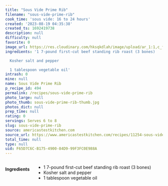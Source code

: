 ```yaml
---
title: "Sous Vide Prime Rib"
filename: "sous-vide-prime-rib"
cook_time: 'sous vide: 16 to 24 hours'
created: '2023-08-19 04:35:38'
created_ts: 1692419738
description: null
difficulty: null
favorite: 0
image_url: https://res.cloudinary.com/hksqkdlah/image/upload/ar_1:1,c_fill,dpr_2.0,f_auto,fl_lossy.progressive.strip_profile,g_faces:auto,q_auto:low,w_344/42543-sfs-perfect-prime-ribe-37
ingredients: '1 7-pound first-cut beef standing rib roast (3 bones)

  Kosher salt and pepper

  1 tablespoon vegetable oil'
intrash: 0
mine: null
name: Sous Vide Prime Rib
p_recipe_id: 494
permalink: /recipes/sous-vide-prime-rib
photo_large: null
photo_thumb: sous-vide-prime-rib-thumb.jpg
photos_dict: null
prep_time: null
rating: 0
servings: Serves 6 to 8
slug: sous-vide-prime-rib
source: americastestkitchen.com
source_url: https://www.americastestkitchen.com/recipes/11254-sous-vide-prime-rib?ts=1692477296523&ts=1692477328383
total_time: null
type: null
uid: F65D7C6C-B175-4900-84D9-99F3FC0E988A
---
```

<div class="large-8 medium-7 columns" id="writeup">	</div><!-- #writeup -->
</div><!-- #row-one -->
<div class="row" id="row-two">	<div class="medium-4 small-5 columns" id="ingredients"><h4>Ingredients</h4><div class="box box-ingredients content"><ul>
<li>1 7-pound first-cut beef standing rib roast (3 bones)</li>
<li>Kosher salt and pepper</li>
<li>1 tablespoon vegetable oil</li>
</ul>
</div>	</div>	<div class="medium-6 small-7 columns" id="directions">	</div>